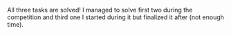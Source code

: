 All three tasks are solved!
I managed to solve first two during the competition and third one I started during it but finalized it after (not enough time).